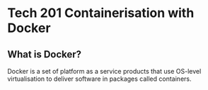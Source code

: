 # Tech 201 Containerisation with Docker

## What is Docker?
Docker is a set of platform as a service products that use OS-level virtualisation to deliver software in packages called containers.
